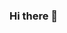 ### Hi there 👋

<!--
**underguessr/underguessr** is a ✨ _special_ ✨ repository because its `README.md` (this file) appears on your GitHub profile.


  👋 Hi, I’m @underguessr
  💞️ My Real Name is Nicholas
  👀 My Age Is 17+
  🌱 I’m currently learning HTML, CSS, Python




 
